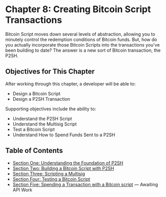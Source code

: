 # Chapter 8: Creating Bitcoin Script Transactions

Bitcoin Script moves down several levels of abstraction, allowing you to minutely control the redemption conditions of Bitcoin funds. But, how do you actually incorporate those Bitcoin Scripts into the transactions you've been building to date? The answer is a new sort of Bitcoin transaction, the P2SH.

## Objectives for This Chapter

After working through this chapter, a developer will be able to:

   * Design a Bitcoin Script
   * Design a P2SH Transaction
   
Supporting objectives include the ability to:

   * Understand the P2SH Script
   * Understand the Multisig Script
   * Test a Bitcoin Script
   * Understand How to Spend Funds Sent to a P2SH
   
## Table of Contents

* [Section One: Understanding the Foundation of P2SH](8_1_Understanding_the_Foundation_of_P2SH.md)
* [Section Two: Building a Bitcoin Script with P2SH](8_2_Building_a_Bitcoin_Script_with_P2SH.md)
* [Section Three: Scripting a Multisig](8_3_Scripting_a_Multisig.md)
* [Section Four: Testing a Bitcoin Script](8_4_Testing_a_Bitcoin_Script.md)
* [Section Five: Spending a Transaction with a Bitcoin script](8_5_Spending_a_Transaction_with_a_Bitcoin_script.md) — Awaiting API Work

